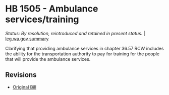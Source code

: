 # HB 1505 - Ambulance services/training
*Status: By resolution, reintroduced and retained in present status.* | [leg.wa.gov summary](https://app.leg.wa.gov/billsummary?BillNumber=1505&Year=2021)

Clarifying that providing ambulance services in chapter 36.57 RCW includes the ability for the transportation authority to pay for training for the people that will provide the ambulance services.

## Revisions
* [Original Bill](1/)